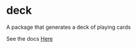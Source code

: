 # deck
A package that generates a deck of playing cards

See the docs [Here](https://godoc.org/github.com/mrpineapples/deck)
